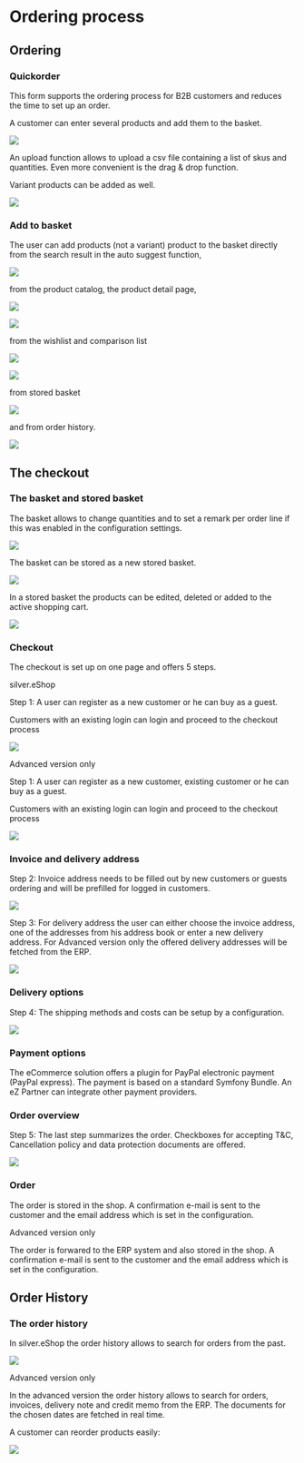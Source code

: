 # Ordering process

## Ordering

### Quickorder

This form supports the ordering process for B2B customers and reduces the time to set up an order.

A customer can enter several products and add them to the basket.

![](img/image2018-4-4_18-53-18.png)

An upload function allows to upload a csv file containing a list of skus and quantities. Even more convenient is the drag & drop function.

Variant products can be added as well.

![](img/image2018-4-4_18-55-39.png)

### Add to basket

The user can add products (not a variant) product to the basket directly from the search result in the auto suggest function,

![](img/autosuggest.png)

from the product catalog, the product detail page,

![](img/product_catalog.png)

![](img/product-detail.png)

from the wishlist and comparison list

![](img/wishlist.png)

![](img/comparison_list.png)

from stored basket

![](img/stored_basket_2.png)

and from order history.

![](img/order_history.png)

## The checkout

### The basket and stored basket

The basket allows to change quantities and to set a remark per order line if this was enabled in the configuration settings. 

![](img/basket.png)

The basket can be stored as a new stored basket.

![](img/add_to_stored_basket.png)

In a stored basket the products can be edited, deleted or added to the active shopping cart.

![](img/stored_basket_2.png)

### Checkout

The checkout is set up on one page and offers 5 steps.

silver.eShop

Step 1: A user can register as a new customer or he can buy as a guest.

Customers with an existing login can login and proceed to the checkout process

![](img/check_out_1.png)

Advanced version only

Step 1: A user can register as a new customer, existing customer or he can buy as a guest.

Customers with an existing login can login and proceed to the checkout process

![](img/Checkout.png)

### Invoice and delivery address

Step 2: Invoice address needs to be filled out by new customers or guests ordering and will be prefilled for logged in customers.

![](img/invoice_adress.png)

Step 3: For delivery address the user can either choose the invoice address, one of the addresses from his address book or enter a new delivery address. For Advanced version only the offered delivery addresses will be fetched from the ERP.

![](img/image2019-1-20_17-28-30.png)

### Delivery options

Step 4: The shipping methods and costs can be setup by a configuration.

![](img/checkout_4.png)

### Payment options

The eCommerce solution offers a plugin for PayPal electronic payment (PayPal express). The payment is based on a standard Symfony Bundle. An eZ Partner can integrate other payment providers.

### Order overview

Step 5: The last step summarizes the order. Checkboxes for accepting T&C, Cancellation policy and data protection documents are offered.

![](img/image2018-4-4_18-35-31.png)

### Order

The order is stored in the shop. A confirmation e-mail is sent to the customer and the email address which is set in the configuration.

Advanced version only

The order is forwared to the ERP system and also stored in the shop. A confirmation e-mail is sent to the customer and the email address which is set in the configuration.

## Order History

### The order history

In silver.eShop the order history allows to search for orders from the past.

![](img/image2018-4-4_18-57-10.png)

Advanced version only

In the advanced version the order history allows to search for orders, invoices, delivery note and credit memo from the ERP. The documents for the chosen dates are fetched in real time.

A customer can reorder products easily:

![](img/image2018-5-31_19-36-22.png)

